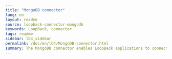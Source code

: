 ```yaml
---
title: "MongoDB connector"
lang: en
layout: readme
source: loopback-connector-mongodb
keywords: LoopBack, connector
tags: readme
sidebar: lb4_sidebar
permalink: /doc/en/lb4/MongoDB-connector.html
summary: The MongoDB connector enables LoopBack applications to connect to MongoDB data sources.
---
```

